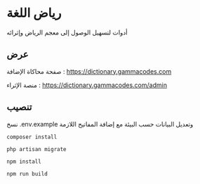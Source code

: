 # رياض اللغة
أدوات لتسهيل الوصول إلى معجم الرياض وإثرائه

## عرض

صفحة محاكاة الإضافة : https://dictionary.gammacodes.com

منصة الإثراء : https://dictionary.gammacodes.com/admin

## تنصيب

نسخ .env.example وتعديل البيانات حسب البيئة مع إضافة المفاتيح اللازمة


```
composer install
```

```
php artisan migrate
```

```
npm install
```

```
npm run build
```
